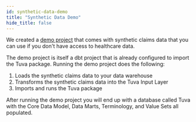 ```yaml
---
id: synthetic-data-demo
title: "Synthetic Data Demo"
hide_title: false
---
```


We created a [demo project](https://github.com/tuva-health/the_tuva_project_demo) that comes with synthetic claims data that you can use if you don't have access to healthcare data.

The demo project is itself a dbt project that is already configured to import the Tuva package.  Running the demo project does the following:

1. Loads the synthetic claims data to your data warehouse
2. Transforms the synthetic claims data into the Tuva Input Layer
3. Imports and runs the Tuva package

After running the demo project you will end up with a database called Tuva with the Core Data Model, Data Marts, Terminology, and Value Sets all populated.
